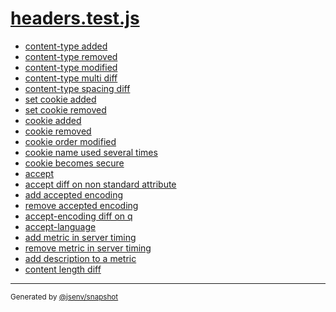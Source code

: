 # [headers.test.js](../headers.test.js)


- [content-type added](content-type_added/content-type_added.md)
- [content-type removed](content-type_removed/content-type_removed.md)
- [content-type modified](content-type_modified/content-type_modified.md)
- [content-type multi diff](content-type_multi_diff/content-type_multi_diff.md)
- [content-type spacing diff](content-type_spacing_diff/content-type_spacing_diff.md)
- [set cookie added](set_cookie_added/set_cookie_added.md)
- [set cookie removed](set_cookie_removed/set_cookie_removed.md)
- [cookie added](cookie_added/cookie_added.md)
- [cookie removed](cookie_removed/cookie_removed.md)
- [cookie order modified](cookie_order_modified/cookie_order_modified.md)
- [cookie name used several times](cookie_name_used_several_times/cookie_name_used_several_times.md)
- [cookie becomes secure](cookie_becomes_secure/cookie_becomes_secure.md)
- [accept](accept/accept.md)
- [accept diff on non standard attribute](accept_diff_on_non_standard_attribute/accept_diff_on_non_standard_attribute.md)
- [add accepted encoding](add_accepted_encoding/add_accepted_encoding.md)
- [remove accepted encoding](remove_accepted_encoding/remove_accepted_encoding.md)
- [accept-encoding diff on q](accept-encoding_diff_on_q/accept-encoding_diff_on_q.md)
- [accept-language](accept-language/accept-language.md)
- [add metric in server timing](add_metric_in_server_timing/add_metric_in_server_timing.md)
- [remove metric in server timing](remove_metric_in_server_timing/remove_metric_in_server_timing.md)
- [add description to a metric](add_description_to_a_metric/add_description_to_a_metric.md)
- [content length diff](content_length_diff/content_length_diff.md)

---

<sub>
  Generated by <a href="https://github.com/jsenv/core/tree/main/packages/tooling/snapshot">@jsenv/snapshot</a>
</sub>
